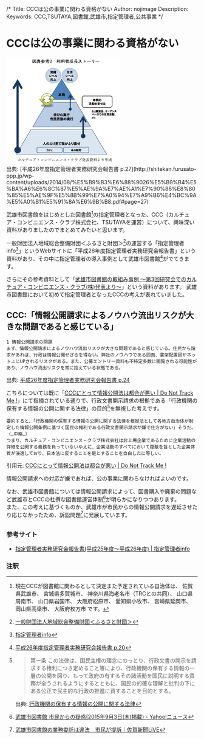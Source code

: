 /*
Title: CCCは公の事業に関わる資格がない
Author: nojimage
Description: 
Keywords: CCC,TSUTAYA,図書館,武雄市,指定管理者,公共事業
*/

# CCCは公の事業に関わる資格がない

<div class="text-center">
<img src="assets/ccc_image.png" alt="利用者成長ストーリー 平成26年度指定管理者実務研究会報告書 p.27" style="width:300px">
</div>
出典: [平成26年度指定管理者実務研究会報告書 p.27](http://shitekan.furusato-ppp.jp/wp-content/uploads/2014/08/%E5%B9%B3%E6%88%9026%E5%B9%B4%E5%BA%A6%E6%8C%87%E5%AE%9A%E7%AE%A1%E7%90%86%E8%80%85%E5%AE%9F%E5%8B%99%E7%A0%94%E7%A9%B6%E4%BC%9A%E5%A0%B1%E5%91%8A%E6%9B%B8.pdf#page=27)

武雄市図書館をはじめとした図書館[^ccc_libraries]の指定管理者となった、CCC（カルチュア・コンビニエンス・クラブ株式会社、TSUTAYAを運営）について、興味深い資料がありましたのでまとめてみたいと思います。

一般財団法人地域総合整備財団＜ふるさと財団＞[^furusato]の運営する「指定管理者info[^siteiinfo]」というWebサイトに「平成26年度指定管理者実務研究会報告書」という資料があり、その中に指定管理者の導入事例として武雄市図書館[^p20]がでてきます。

さらにその参考資料として「[武雄市図書館の取組み事例 〜第3回研究会でのカルチュア・コンビニエンス・クラブ(株)発表より〜](http://shitekan.furusato-ppp.jp/wp-content/uploads/2014/08/%E5%B9%B3%E6%88%9026%E5%B9%B4%E5%BA%A6%E6%8C%87%E5%AE%9A%E7%AE%A1%E7%90%86%E8%80%85%E5%AE%9F%E5%8B%99%E7%A0%94%E7%A9%B6%E4%BC%9A%E5%A0%B1%E5%91%8A%E6%9B%B8.pdf#page=27)」という資料があります。
武雄市図書館において初めて指定管理者となったCCCの考えが表れていました。

## CCC:「情報公開請求によるノウハウ流出リスクが大きな問題であると感じている」

    1 情報公開請求の問題  
    まず、情報公開請求によるノウハウ流出リスクが大きな問題であると感じている。住民から請求があれば、行政は情報公開せざるを得ない。弊社のノウハウである図面、書架配置図がネット上にUPされるリスクがある。また、公募エントリー資料も不特定多数に閲覧される可能性があり、ノウハウ流出リスクを常に抱えている状態である。

出典: [平成26年度指定管理者実務研究会報告書 p.24](http://shitekan.furusato-ppp.jp/wp-content/uploads/2014/08/%E5%B9%B3%E6%88%9026%E5%B9%B4%E5%BA%A6%E6%8C%87%E5%AE%9A%E7%AE%A1%E7%90%86%E8%80%85%E5%AE%9F%E5%8B%99%E7%A0%94%E7%A9%B6%E4%BC%9A%E5%A0%B1%E5%91%8A%E6%9B%B8.pdf#page=27)

こちらについては既に「[CCCにとって情報公開法は都合が悪い | Do Not Track Me !](https://donottrackme.wordpress.com/2015/08/14/ccc%E3%81%AB%E3%81%A8%E3%81%A3%E3%81%A6%E6%83%85%E5%A0%B1%E5%85%AC%E9%96%8B%E6%B3%95%E3%81%AF%E9%83%BD%E5%90%88%E3%81%8C%E6%82%AA%E3%81%84/)」にて指摘されている通りで、行政文書開示請求の根拠である「行政機関の保有する情報の公開に関する法律」の目的[^H11HO042-1]を無視した考えです。

    要約すると、「行政機関の保有する情報の公開に関する法律を根拠法として各地方自治体が制定した情報公開条例に基づく国民の権利である行政文書開示請求が嫌で仕方がない」そうだ。
    （…中略…）
    つまり、カルチュア・コンビニエンス・クラブ株式会社は非上場企業であるために企業活動の詳細を公開する義務を負っていないゆえに、企業活動のすべてにおいて隠蔽を旨とした企業体質が浸透しており、日本法に反することを是とすることを自白したに等しい。

引用元: [CCCにとって情報公開法は都合が悪い | Do Not Track Me !](https://donottrackme.wordpress.com/2015/08/14/ccc%E3%81%AB%E3%81%A8%E3%81%A3%E3%81%A6%E6%83%85%E5%A0%B1%E5%85%AC%E9%96%8B%E6%B3%95%E3%81%AF%E9%83%BD%E5%90%88%E3%81%8C%E6%82%AA%E3%81%84/)

情報公開請求への対応が嫌であれば、公の事業に関わらなければよいのです。

なお、武雄市図書館については情報公開請求によって、図書購入や廃棄の問題など武雄市とCCCの杜撰な図書館運営体制[^yahoonews]が明らかになりつつあります。  
また、この考えに基づくものか、武雄市が市民からの情報公開請求を遅延させたり応じなかったため、訴訟問題[^saga-s-208125]に発展しています。

## 


### 参考サイト

- [指定管理者実務研究会報告書(平成25年度～平成26年度) | 指定管理者info](http://shitekan.furusato-ppp.jp/?article=%E6%8C%87%E5%AE%9A%E7%AE%A1%E7%90%86%E8%80%85%E5%AE%9F%E5%8B%99%E7%A0%94%E7%A9%B6%E4%BC%9A%E5%A0%B1%E5%91%8A%E6%9B%B8%EF%BC%88%E5%B9%B3%E6%88%9025%E5%B9%B4%E5%BA%A6%EF%BC%89&dest=research&menuname=%E7%A0%94%E7%A9%B6%E4%BA%8B%E6%A5%AD&catname=%E6%8C%87%E5%AE%9A%E7%AE%A1%E7%90%86%E8%80%85%E5%AE%9F%E5%8B%99%E7%A0%94%E7%A9%B6%E4%BC%9A%E3%81%AB%E3%81%A4%E3%81%84%E3%81%A6) 


### 注釈

[^ccc_libraries]: 現在CCCが図書館に関わるとして決定また予定されている自治体は、
    佐賀県武雄市、
    宮城県多賀城市、
    神奈川県海老名市（TRCとの共同）、
    山口県周南市、
    山口県岩国市、
    大阪府松原市、
    愛知県小牧市、
    宮崎県延岡市、
    岡山県高梁市、
    大阪府枚方市 です。

[^furusato]: [一般財団法人地域総合整備財団＜ふるさと財団＞](http://www.furusato-zaidan.or.jp/)

[^siteiinfo]: [指定管理者info](http://shitekan.furusato-ppp.jp/?dest=index) 

[^p20]: [平成26年度指定管理者実務研究会報告書 p.20](http://shitekan.furusato-ppp.jp/wp-content/uploads/2014/08/%E5%B9%B3%E6%88%9026%E5%B9%B4%E5%BA%A6%E6%8C%87%E5%AE%9A%E7%AE%A1%E7%90%86%E8%80%85%E5%AE%9F%E5%8B%99%E7%A0%94%E7%A9%B6%E4%BC%9A%E5%A0%B1%E5%91%8A%E6%9B%B8.pdf#page=24)

[^p23]: [平成26年度指定管理者実務研究会報告書 p.20](http://shitekan.furusato-ppp.jp/wp-content/uploads/2014/08/%E5%B9%B3%E6%88%9026%E5%B9%B4%E5%BA%A6%E6%8C%87%E5%AE%9A%E7%AE%A1%E7%90%86%E8%80%85%E5%AE%9F%E5%8B%99%E7%A0%94%E7%A9%B6%E4%BC%9A%E5%A0%B1%E5%91%8A%E6%9B%B8.pdf#page=27)

[^H11HO042-1]: > 第一条 この法律は、国民主権の理念にのっとり、行政文書の開示を請求する権利につき定めること等により、行政機関の保有する情報の一層の公開を図り、もって政府の有するその諸活動を国民に説明する責務が全うされるようにするとともに、国民の的確な理解と批判の下にある公正で民主的な行政の推進に資することを目的とする。  

    出典: [行政機関の保有する情報の公開に関する法律](http://law.e-gov.go.jp/htmldata/H11/H11HO042.html)

[^yahoonews]: [武雄市図書館 市民からの疑惑(2015年9月3日(木)掲載) - Yahoo!ニュース](http://news.yahoo.co.jp/pickup/6173051)

[^saga-s-208125]: [武雄市図書館の業務委託は違法　市民が提訴｜佐賀新聞LiVE](http://www.saga-s.co.jp/news/saga/10101/208125)